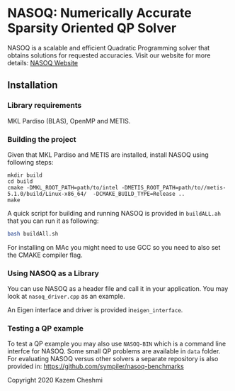 
# NASOQ: Numerically Accurate Sparsity Oriented QP Solver

NASOQ is a scalable and efficient Quadratic Programming solver that 
obtains solutions for requested accuracies. Visit our website for more details: 
[NASOQ Website](https://nasoq.github.io/)




## Installation
### Library requirements
MKL Pardiso (BLAS), OpenMP and METIS.


### Building the project
Given that MKL Pardiso and METIS are installed, install NASOQ using
following steps:
```
mkdir build
cd build
cmake -DMKL_ROOT_PATH=path/to/intel -DMETIS_ROOT_PATH=path/to//metis-5.1.0/build/Linux-x86_64/  -DCMAKE_BUILD_TYPE=Release ..
make
```

A quick script for building and running NASOQ is provided in `buildALL.ah`
that you can run it as following:
```bash
bash buildAll.sh
```

For installing on MAc you might need to use GCC so you need to also set the CMAKE compiler flag.

### Using NASOQ as a Library
You can use NASOQ as a header file and call it in your application.
You may look at `nasoq_driver.cpp` as an example.

An Eigen interface and driver is provided in`eigen_interface`.

### Testing a QP example
To test a QP example you may also use `NASOQ-BIN` which is a command line interfce for NASOQ.
Some small QP problems are available in `data` folder.
For evaluating NASOQ versus other solvers a separate repository is also provided in:
https://github.com/sympiler/nasoq-benchmarks


Copyright 2020 Kazem Cheshmi
